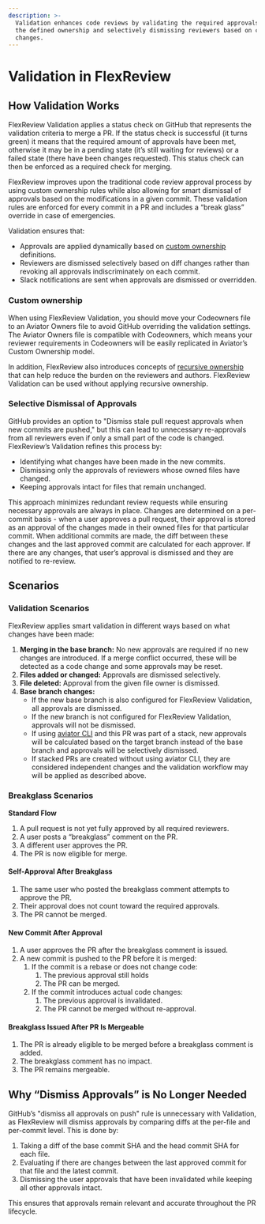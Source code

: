 ```yaml
---
description: >-
  Validation enhances code reviews by validating the required approvals based on
  the defined ownership and selectively dismissing reviewers based on code
  changes.
---
```


# Validation in FlexReview

## **How Validation Works**

FlexReview Validation applies a status check on GitHub that represents the validation criteria to merge a PR. If the status check is successful (it turns green) it means that the required amount of approvals have been met, otherwise it may be in a pending state (it’s still waiting for reviews) or a failed state (there have been changes requested). This status check can then be enforced as a required check for merging.

FlexReview improves upon the traditional code review approval process by using custom ownership rules while also allowing for smart dismissal of approvals based on the modifications in a given commit. These validation rules are enforced for every commit in a PR and includes a “break glass” override in case of emergencies.

Validation ensures that:

* Approvals are applied dynamically based on [custom ownership](https://docs.aviator.co/flexreview/concepts/recursive-ownership) definitions.
* Reviewers are dismissed selectively based on diff changes rather than revoking all approvals indiscriminately on each commit.
* Slack notifications are sent when approvals are dismissed or overridden.

### Custom ownership

When using FlexReview Validation, you should move your Codeowners file to an Aviator Owners file to avoid GitHub overriding the validation settings. The Aviator Owners file is compatible with Codeowners, which means your reviewer requirements in Codeowners will be easily replicated in Aviator’s Custom Ownership model.

In addition, FlexReview also introduces concepts of [recursive ownership](https://docs.aviator.co/flexreview/concepts/recursive-ownership) that can help reduce the burden on the reviewers and authors. FlexReview Validation can be used without applying recursive ownership.

### **Selective Dismissal of Approvals**

GitHub provides an option to "Dismiss stale pull request approvals when new commits are pushed," but this can lead to unnecessary re-approvals from all reviewers even if only a small part of the code is changed. FlexReview’s Validation refines this process by:

* Identifying what changes have been made in the new commits.
* Dismissing only the approvals of reviewers whose owned files have changed.
* Keeping approvals intact for files that remain unchanged.

This approach minimizes redundant review requests while ensuring necessary approvals are always in place. Changes are determined on a per-commit basis - when a user approves a pull request, their approval is stored as an approval of the changes made in their owned files for that particular commit. When additional commits are made, the diff between these changes and the last approved commit are calculated for each approver. If there are any changes, that user’s approval is dismissed and they are notified to re-review.

## Scenarios

### **Validation Scenarios**

FlexReview applies smart validation in different ways based on what changes have been made:

1. **Merging in the base branch:** No new approvals are required if no new changes are introduced. If a merge conflict occurred, these will be detected as a code change and some approvals may be reset.
2. **Files added or changed:** Approvals are dismissed selectively.
3. **File deleted:** Approval from the given file owner is dismissed.
4. **Base branch changes:**
   * If the new base branch is also configured for FlexReview Validation, all approvals are dismissed.
   * If the new branch is not configured for FlexReview Validation, approvals will not be dismissed.
   * If using [aviator CLI](https://docs.aviator.co/aviator-cli) and this PR was part of a stack, new approvals will be calculated based on the target branch instead of the base branch and approvals will be selectively dismissed.
   * If stacked PRs are created without using aviator CLI, they are considered independent changes and the validation workflow may will be applied as described above.

### Breakglass Scenarios

**Standard Flow**

1. A pull request is not yet fully approved by all required reviewers.
2. A user posts a “breakglass” comment on the PR.
3. A different user approves the PR.&#x20;
4. The PR is now eligible for merge.

#### Self-Approval After Breakglass

1. The same user who posted the breakglass comment attempts to approve the PR.
2. Their approval does not count toward the required approvals.
3. The PR cannot be merged.

#### New Commit After Approval

1. A user approves the PR after the breakglass comment is issued.
2. A new commit is pushed to the PR before it is merged:
   1. If the commit is a rebase or does not change code:
      1. The previous approval still holds
      2. The PR can be merged.
   2. If the commit introduces actual code changes:
      1. The previous approval is invalidated.
      2. The PR cannot be merged without re-approval.

#### Breakglass Issued After PR Is Mergeable

1. The PR is already eligible to be merged before a breakglass comment is added.
2. The breakglass comment has no impact.
3. The PR remains mergeable.

## **Why “Dismiss Approvals” is No Longer Needed**

GitHub’s "dismiss all approvals on push" rule is unnecessary with Validation, as FlexReview will dismiss approvals by comparing diffs at the per-file and per-commit level. This is done by:

1. Taking a diff of the base commit SHA and the head commit SHA for each file.
2. Evaluating if there are changes between the last approved commit for that file and the latest commit.
3. Dismissing the user approvals that have been invalidated while keeping all other approvals intact.

This ensures that approvals remain relevant and accurate throughout the PR lifecycle.

